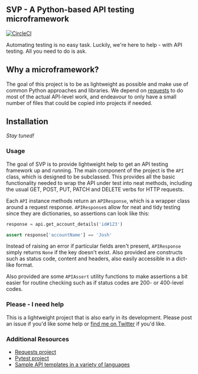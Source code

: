 ## SVP - A Python-based API testing microframework
[![CircleCI](https://circleci.com/gh/joshmgrant/svp.svg?style=svg)](https://circleci.com/gh/joshmgrant/svp)

Automating testing is no easy task. Luckily, we're here to help - with API testing. All you need to do is ask.

## Why a microframework? 

The goal of this project is to be as lightweight as possible and make use of common Python approaches and libraries. We depend on [requests](https://requests.kennethreitz.org/en/master/) to do most of the actual API-level work, and endeavour to only have a small number of files that could be copied into projects if needed.

## Installation

_Stay tuned!_

### Usage

The goal of SVP is to provide lightweight help to get an API testing framework up and running. The main component of the project is the `API` class, which is designed to be subclassed. This provides all the basic functionality needed to wrap the API under test into neat methods, including the usual GET, POST, PUT, PATCH and DELETE verbs for HTTP requests.

Each `API` instance methods return an `APIResponse`, which is a wrapper class around a request response. `APIResponse`s allow for neat and tidy testing since they are dictionaries, so assertions can look like this:

```python
response = api.get_account_details('id#123')

assert response['accountName'] == 'Josh'
```

Instead of raising an error if particular fields aren't present, `APIResponse` simply returns `None` if the key doesn't exist. Also provided are constructs such as status code, content and headers, also easily accessible in a dict-like format.

Also provided are some `APIAssert` utility functions to make assertions a bit easier for routine checking such as if status codes are 200- or 400-level codes.

### Please - I need help

This is a lightweight project that is also early in its development. Please post an issue if you'd like some help or [find me on Twitter](https://twitter.com/joshin4colours) if you'd like.

### Additional Resources

- [Requests project](https://requests.kennethreitz.org/en/master/)
- [Pytest project](https://pytest.org/en/latest/)
- [Sample API templates in a variety of languages](https://github.com/mwinteringham/api-framework)
